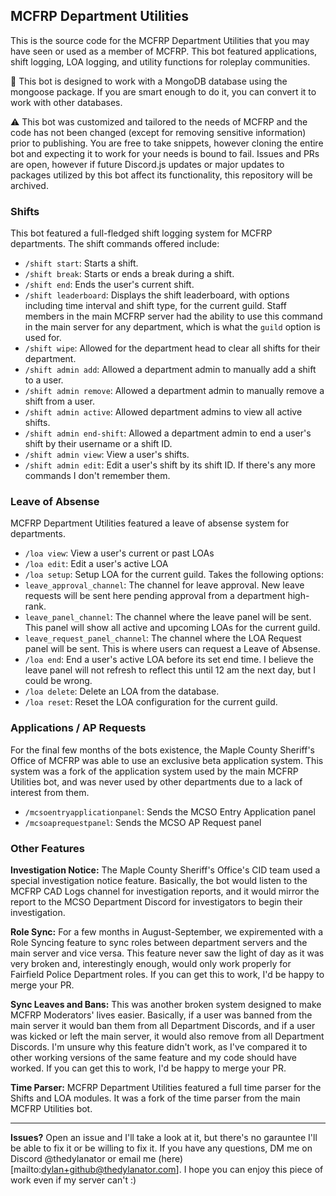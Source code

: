 ## MCFRP Department Utilities
This is the source code for the MCFRP Department Utilities that you may have seen or used as a member of MCFRP. This bot featured applications, shift logging, LOA logging, and utility functions for roleplay communities. 

📖 This bot is designed to work with a MongoDB database using the mongoose package. If you are smart enough to do it, you can convert it to work with other databases.

⚠️ This bot was customized and tailored to the needs of MCFRP and the code has not been changed (except for removing sensitive information) prior to publishing. You are free to take snippets, however cloning the entire bot and expecting it to work for your needs is bound to fail. Issues and PRs are open, however if future Discord.js updates or major updates to packages utilized by this bot affect its functionality, this repository will be archived.

### Shifts
This bot featured a full-fledged shift logging system for MCFRP departments. The shift commands offered include:
- `/shift start`: Starts a shift.
- `/shift break`: Starts or ends a break during a shift.
- `/shift end`: Ends the user's current shift.
- `/shift leaderboard`: Displays the shift leaderboard, with options including time interval and shift type, for the current guild. Staff members in the main MCFRP server had the ability to use this command in the main server for any department, which is what the `guild` option is used for.
- `/shift wipe`: Allowed for the department head to clear all shifts for their department.
- `/shift admin add`: Allowed a department admin to manually add a shift to a user.
- `/shift admin remove`: Allowed a department admin to manually remove a shift from a user.
- `/shift admin active`: Allowed department admins to view all active shifts.
- `/shift admin end-shift`: Allowed a department admin to end a user's shift by their username or a shift ID.
- `/shift admin view`: View a user's shifts.
- `/shift admin edit`: Edit a user's shift by its shift ID.
If there's any more commands I don't remember them.

### Leave of Absense
MCFRP Department Utilities featured a leave of absense system for departments.
- `/loa view`: View a user's current or past LOAs
- `/loa edit`: Edit a user's active LOA
- `/loa setup`: Setup LOA for the current guild. Takes the following options:
 - `leave_approval_channel`: The channel for leave approval. New leave requests will be sent here pending approval from a department high-rank.
 - `leave_panel_channel`: The channel where the leave panel will be sent. This panel will show all active and upcoming LOAs for the current guild.
 - `leave_request_panel_channel`: The channel where the LOA Request panel will be sent. This is where users can request a Leave of Absense.
- `/loa end`: End a user's active LOA before its set end time. I believe the leave panel will not refresh to reflect this until 12 am the next day, but I could be wrong.
- `/loa delete`: Delete an LOA from the database.
- `/loa reset`: Reset the LOA configuration for the current guild.

### Applications / AP Requests
For the final few months of the bots existence, the Maple County Sheriff's Office of MCFRP was able to use an exclusive beta application system. This system was a fork of the application system used by the main MCFRP Utilities bot, and was never used by other departments due to a lack of interest from them.
- `/mcsoentryapplicationpanel`: Sends the MCSO Entry Application panel
- `/mcsoaprequestpanel`: Sends the MCSO AP Request panel

### Other Features
**Investigation Notice:** The Maple County Sheriff's Office's CID team used a special investigation notice feature. Basically, the bot would listen to the MCFRP CAD Logs channel for investigation reports, and it would mirror the report to the MCSO Department Discord for investigators to begin their investigation.

**Role Sync:** For a few months in August-September, we expiremented with a Role Syncing feature to sync roles between department servers and the main server and vice versa. This feature never saw the light of day as it was very broken and, interestingly enough, would only work properly for Fairfield Police Department roles. If you can get this to work, I'd be happy to merge your PR.

**Sync Leaves and Bans:** This was another broken system designed to make MCFRP Moderators' lives easier. Basically, if a user was banned from the main server it would ban them from all Department Discords, and if a user was kicked or left the main server, it would also remove from all Department Discords. I'm unsure why this feature didn't work, as I've compared it to other working versions of the same feature and my code should have worked. If you can get this to work, I'd be happy to merge your PR.

**Time Parser:** MCFRP Department Utilities featured a full time parser for the Shifts and LOA modules. It was a fork of the time parser from the main MCFRP Utilities bot.

---

**Issues?** Open an issue and I'll take a look at it, but there's no garauntee I'll be able to fix it or be willing to fix it. If you have any questions, DM me on Discord @thedylanator or email me (here)[mailto:dylan+github@thedylanator.com]. I hope you can enjoy this piece of work even if my server can't :)